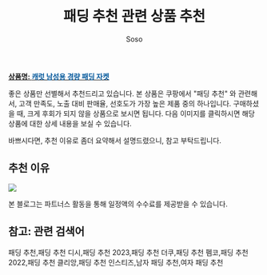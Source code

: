 ﻿---
layout: post
title:  "패딩 추천 관련 상품 추천"
author: Soso
categories: [ 디저털/가전 ]
tags: [패딩 추천,패딩 추천 디시,패딩 추천 2023,패딩 추천 더쿠,패딩 추천 펨코,패딩 추천 2022,패딩 추천 클리앙,패딩 추천 인스티즈,남자 패딩 추천,여자 패딩 추천]
image: https://ads-partners.coupang.com/image1/rH68_phLaS8Vy8HurPLU4tWXrpX4oLXmly4yHdECVyiI62uDNUeSvJoWMGOXTvyfxwHQDgMWSwkSL-meq3vAjBkufNp3c8yNsLC07a5rBuR1r91edd75JyHKEfe82aPfAFPriM64xDB4RQn8VQn-c1Y0A7tCAK57YYXypTVZzoesNTIZw5uK6Of0pQQ5aicZp2Co5m_ys7e6X5LBnhQx9VDFh90Eb7Wb-kjdHhnp9wM_shxF-6T2rv6NQhBHUkMANVhl7aAwGZBrkVwDM8Y-S2nV 
description: "쿠팡에서 패딩 추천 관련 상품으로 가장 고객 선호도가 높은 제품 중 하나입니다."
---

<a href="https://link.coupang.com/re/AFFSDP?lptag=AF5673682&pageKey=2111547303&itemId=3586763453&vendorItemId=71572558508&traceid=V0-153-a508cd78205018cb&requestid=20231116174038840114212657&token=31850C%7CMIXED"><b>상품명: <font color='#01579B'>캐럿 남성용 경량 패딩 자켓</font></b></a>

좋은 상품만 선별해서 추천드리고 있습니다.
본 상품은 쿠팡에서 "패딩 추천" 와 관련해서, 고객 만족도, 노출 대비 판매율, 선호도가 가장 높은 제품 중의 하나입니다.
구매하셨을 때, 크게 후회가 되지 않을 상품으로 보시면 됩니다. 
다음 이미지를 클릭하시면 해당 상품에 대한 상세 내용을 보실 수 있습니다.

바쁘시다면, 추천 이유로 좀더 요약해서 설명드렸으니, 참고 부탁드립니다.

## 추천 이유 

<a href="https://link.coupang.com/re/AFFSDP?lptag=AF5673682&pageKey=2111547303&itemId=3586763453&vendorItemId=71572558508&traceid=V0-153-a508cd78205018cb&requestid=20231116174038840114212657&token=31850C%7CMIXED"><img src="https://thumbnail8.coupangcdn.com/thumbnails/remote/q89/image/retail/images/2220493682291941-a7e17d18-69e2-40c6-b22b-073083d34a9e.jpg"></a> 

본 블로그는 파트너스 활동을 통해 일정액의 수수료를 제공받을 수 있습니다.

## 참고: 관련 검색어    
패딩 추천,패딩 추천 디시,패딩 추천 2023,패딩 추천 더쿠,패딩 추천 펨코,패딩 추천 2022,패딩 추천 클리앙,패딩 추천 인스티즈,남자 패딩 추천,여자 패딩 추천